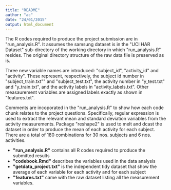 ```yaml
---
title: "README"
author: "ac"
date: "24/01/2015"
output: html_document
--- 
```

The R codes required to produce the project submission are in "run_analysis.R". It assumes the samsung dataset is in the "UCI HAR Dataset" sub-directory of the working directory in which "run_analysis.R" resides. The original directory structure of the raw data file is preserved as is.

Three new variable names are introduced: "subject_id", "activity_id" and "activity". These represent, respectively, the subject id number in "subject_train.txt"" and "subject_test.txt", the activity number in "y_test.txt" and "y_train.txt", and the activity labels in "activity_labels.txt". Other measaurement variables are assigned labels exactly as shown in "features.txt".

Comments are incoporated in the "run_analysis.R" to show how each code chunk relates to the project questions. Specifically, regular expression is used to extract the relevant mean and standard deviation variables from the activity measurements. Package "reshape2" is used to melt and dcast the dataset in order to produce the mean of each activity for each subject. There are a total of 180 combinations for 30 nos. subjects and 6 nos. activities.

* **"run_analysis.R"** contains all R codes required to produce the submitted results
* **"codebook.Rmd"** describes the variables used in the data analysis
* **"getdata_project.txt"** is the independent tidy dataset that show the average of each variable for each activity and for each subject
* **"features.txt"** came with the raw dataset listing all the measurement variables.

